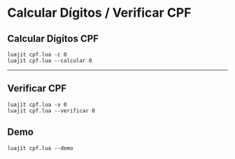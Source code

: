 # Calcular Dígitos / Verificar CPF

## Calcular Dígitos CPF

```shell
luajit cpf.lua -c 0
luajit cpf.lua --calcular 0
```

---

## Verificar CPF

```shell
luajit cpf.lua -v 0
luajit cpf.lua --verificar 0
```

## Demo

```shell
luajit cpf.lua --demo
```
